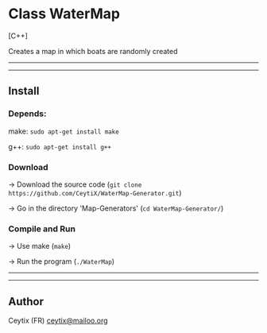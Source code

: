 # Class WaterMap
[C++]

Creates a map in which boats are randomly created

___

___

## Install

### Depends:

make: `sudo apt-get install make`

g++: `sudo apt-get install g++`

### Download

-> Download the source code (`git clone https://github.com/CeytiX/WaterMap-Generator.git`)

-> Go in the directory 'Map-Generators' (`cd WaterMap-Generator/`)

### Compile and Run

-> Use make (`make`)

-> Run the program (`./WaterMap`)

___

___

## Author

Ceytix (FR) <ceytix@mailoo.org>

